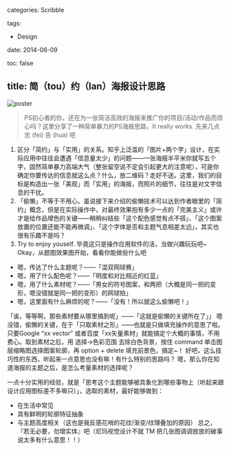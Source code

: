 categories: Scribble

tags:

- Design

date: 2014-06-09

toc: false

title: 简（tou）约（lan）海报设计思路
---

![poster](http://7u2gqx.com1.z0.glb.clouddn.com/简（tou）约（lan）海报设计思路0.jpg)

> PS初心者的你，还在为一张简洁高效的海报来推广你的项目/活动/作品而烦心吗？这里分享了一种简单暴力的PS海报思路，It really works. 先来几点忠 (fei) 告 (hua) 吧

<!--more-->

1. 区分「简约」与「实用」的关系。知乎上泛滥的「图片+两个字」设计，在实际应用中往往会遭遇「信息量太少」的问题——一张海报半平米你就写五个字，固然简单暴力高端大气（整张留空说不定会引起更大的注意呢），可是你确定你要传达的信息就这么点？什么，放二维码？走好不送。这里，我们的目标是构造出一张「美观」而「实用」的海报，而照片的细节，往往是对文字信息的干扰。
2. 「偷懒」不等于不用心。虽说接下来介绍的偷懒技术可以达到作者眼里的「简约」概念，但是在实际操作中，对最终效果抱有多少一点的「完美主义」或许才是给作品增色的关键——稍稍纠结些「这个配色感觉有点不搭」、「这个图案放置的位置还能不能再微调」、「这个字体是否和主题气息相差太远」，其实也很有乐趣不是吗？
3. Try to enjoy youself. 毕竟这只是操作应用软件的活，当做兴趣玩玩吧~ Okay，从题图效果图开始，看看你能做些什么吧

* 嗯，传达了什么主题呢？——「混双网球赛」
* 嗯，用了什么配色呢？——「明度和对比相近的红蓝」
* 嗯，用了什么素材呢？——「男女的符号图案，和两把（大概是同一把的变形，嗯没错就是同一把的变形）的网球拍」
* 嗯，这里面有什么麻烦的呢？——「没有！所以就这么偷懒吧！」

「诶，等等啊，那些素材要从哪里搞到呢」——「这就是偷懒的关键所在了」」 嗯没错，偷懒的关键，在于「只取素材之形」——也就是只做填充操作的意思了啦。只要Google “xx vector” 或者百度「xx矢量素材」就能搞定个大概的事情，不用费心。取到素材之后，用 选择->色彩范围 去除白色背景，按住 command 单击图层缩略图选择图案轮廓，再 option + delete 填充前景色，搞定~！ 好吧，这么技巧性的东西，听起来一点意思也没有嘛！有什么特别的思路吗？ 嗯，那么你在知道海报的主题之后，是怎么考量素材的选择呢？

一点十分实用的经验，就是「思考这个主题能够被具象化到哪些事物上（听起来跟设计应用图标差不多嘛只）」，选取的素材，最好能够做到：

* 在生活中常见
* 具有鲜明的轮廓特征抽象
* 与主题高度相关（这也是我反感花哨的花纹/渐变/纹理叠加的原因） 总之，『若无必要，勿增实体』吧（尼玛视觉设计不就 TM 把几张图调调放放的破事说太多有什么意思！！）
